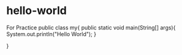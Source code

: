 # hello-world
For Practice
public class my{
public static void main(String[] args){
System.out.println("Hello World");
}


}
